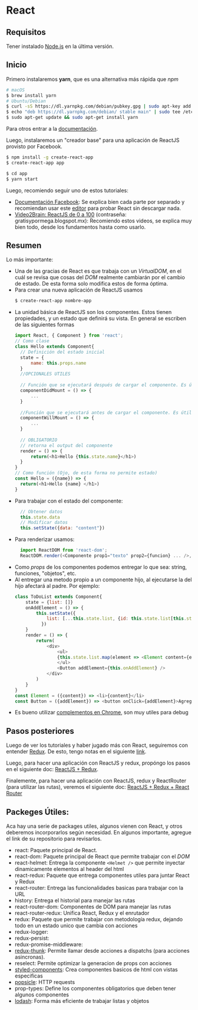 # React
## Requisitos
Tener instalado [Node.js](https://nodejs.org) en la última versión.
## Inicio
Primero instalaremos **yarn**, que es una alternativa más rápida que *npm*
```sh
# macOS
$ brew install yarn
# Ubuntu/Debian
$ curl -sS https://dl.yarnpkg.com/debian/pubkey.gpg | sudo apt-key add -
$ echo "deb https://dl.yarnpkg.com/debian/ stable main" | sudo tee /etc/apt/sources.list.d/yarn.list
$ sudo apt-get update && sudo apt-get install yarn
```
Para otros entrar a la [documentación](https://yarnpkg.com/lang/en/docs/install/).

Luego, instalaremos un "creador base" para una aplicación de ReactJS provisto por Facebook. 
```sh
$ npm install -g create-react-app
$ create-react-app app

$ cd app
$ yarn start
```
Luego, recomiendo seguir uno de estos tutoriales:
- [Documentación Facebook](https://facebook.github.io/react/docs/hello-world.html): Se explica bien cada parte por separado y recomiendan usar este [editor](http://codepen.io/gaearon/pen/ZpvBNJ?editors=0010) para probar React sin descargar nada.
- [Video2Brain: ReactJS de 0 a 100](https://mega.nz/#!rY9EEY5Z!vg14xNOkV4eJV1kZUOu1vrDb8lEGSq_JBdUj8u9bkUU) (contraseña: gratisypormega.blogspot.mx): Recomiendo estos videos, se explica muy bien todo, desde los fundamentos hasta como usarlo.

## Resumen
Lo más importante:
- Una de las gracias de React es que trabaja con un *VirtualDOM*, en el cuál se revisa que cosas del *DOM* realmente cambiarán por el cambio de estado. De esta forma solo modifica estos de forma óptima.
- Para crear una nueva aplicación de ReactJS usamos
  ```sh
  $ create-react-app nombre-app
  ```
- La unidad básica de ReactJS son los componentes. Estos tienen propiedades, y un estado que definirá su vista. En general se escriben de las siguientes formas
  ```js
  import React, { Component } from 'react';
  // Como clase 
  class Hello extends Component{
    // Definición del estado inicial
    state = {
        name: this.props.name
    }
    //OPCIONALES UTILES
    
    // Función que se ejecutará después de cargar el componente. Es útil para ejecutar otras funciones que requieren que el componente ya esté cargado, como cambiar datos, trabajar con gráficos, etc
    componentDidMount = () => {
        ...
    }
    
    //Función que se ejecutará antes de cargar el componente. Es útil para hacer procesos como request de APIs que daran algún estado del componente.
    componentWillMount = () => {
        ...
    }
    
    // OBLIGATORIO
    // retorna el output del componente
    render = () => {
        return(<h1>Hello {this.state.name}</h1>)
    }
  }
  // Como función (Ojo, de esta forma no permite estado)
  const Hello = ({name}) => {
    return(<h1>Hello {name} </h1>)
  }
  ```
- Para trabajar con el estado del componente:
  ```js
    // Obtener datos
    this.state.data
    // Modificar datos
    this.setState({data: "content"})
  ```
- Para renderizar usamos:
  ```js
    import ReactDOM from 'react-dom';
    ReactDOM.render(<Componente prop1="texto" prop2={funcion} ... />, document.getElementById('id_del_div_donde_se_renderiza');
  ```
- Como *props* de los componentes podemos entregar lo que sea: string, funciones, "objetos", etc.
- Al entregar una metodo propio a un componente hijo, al ejecutarse la del hijo afectará al padre. Por ejemplo:
    ```js
    class ToDoList extends Component{
        state = {list: []}
        onAddElement = () => {
            this.setState({
                list: [...this.state.list, {id: this.state.list[this.state.list.length-1].id+1, content: "new element"}]
              })
        }
        render = () => {
            return(
                <div>
                    <ul>
                    {this.state.list.map(element => <Element content={element.content} key={element.id} />)}
                    </ul>
                    <Button addElement={this.onAddElement} />
                </div>
            )
        }
    }
    const Element = ({content}) => <li>{content}</li>
    const Button = ({addElement}) => <button onClick={addElement}>Agregar</button>
    ```
- Es bueno utilizar [complementos en Chrome](https://chrome.google.com/webstore/search/react%20developer), son muy utiles para debug

## Pasos posteriores
Luego de ver los tutoriales y haber jugado más con React, seguiremos con entender [Redux](http://redux.js.org/). De esto, tengo notas en el siguiente [link](https://github.com/gsulloa/docs/tree/master/redux).

Luego, para hacer una aplicación con ReactJS y redux, propóngo los pasos en el siguiente doc: [ReactJS + Redux](https://github.com/gsulloa/docs/blob/master/react/react-redux.md).

Finalemente, para hacer una aplicación con ReactJS, redux y ReactRouter (para utilizar las rutas), veremos el siguiente doc: [ReactJS + Redux + React Router](https://github.com/gsulloa/docs/blob/master/react/react-router-redux.md)
## Packeges Útiles:
Aca hay una serie de packages utiles, algunos vienen con React, y otros deberemos incorporarlos según necesidad. En algunos importante, agregue el link de su repositorio para revisarlos.
- react: Paquete principal de React.
- react-dom: Paquete principal de React que permite trabajar con el *DOM*
- react-helmet: Entrega la componente ```<Helmet />``` que permite inyectar dinamicamente elementos al header del html
- react-redux: Paquete que entrega componentes utiles para juntar React y Redux
- react-router: Entrega las funcionalidades basicas para trabajar con la URL
- history: Entrega el historial para manejar las rutas
- react-router-dom: Componentes de DOM para manejar las rutas
- react-router-redux: Unifica React, Redux y el enrutador
- redux: Paquete que permite trabajar con metodología redux, dejando todo en un estado unico que cambia con acciones
- redux-logger:
- redux-persist:
- redux-promise-middleware:
- [redux-thunk](https://github.com/gaearon/redux-thunk): Permite llamar desde acciones a dispatchs (para acciones asincronas).
- reselect: Permite optimizar la generacion de props con acciones
- [styled-components](https://github.com/styled-components/styled-components): Crea componentes basicos de html con vistas especificas
- [popsicle](https://github.com/blakeembrey/popsicle): HTTP requests
- prop-types: Define los componentes obligatorios que deben tener algunos componentes
- [lodash](https://lodash.com/docs/4.17.4): Forma más eficiente de trabajar listas y objetos
